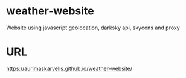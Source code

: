 # weather-website
Website using javascript geolocation, darksky api, skycons and proxy

# URL
https://aurimaskarvelis.github.io/weather-website/
